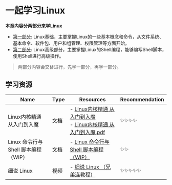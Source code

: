 # 一起学习Linux

**本章内容分两部分来学Linux**

- [第一部分](./NOTE_BASE.md): Linux基础，主要掌握Linux的一些基本概念和命令，从文件系统、基本命令、软件包、用户和组管理、权限管理等方面开始。
- [第二部分](./NOTE_HIGH.md): Linux高级部分，主要掌握Linux的Shell编程，能够编写Shell脚本，使用Shell进行高级操作。

> 两部分内容会交替进行，先学一部分，再学一部分。
> 
> 

## 学习资源


| Name                       | Type | Resources                                                                                                                                                                                                      | Recommendation |
|----------------------------| ---- |----------------------------------------------------------------------------------------------------------------------------------------------------------------------------------------------------------------| -------------- |
| Linux内核精通 从入门到入魔           | 文档 | - [Linux内核精通 从入门到入魔](https://github.com/0voice/linux_kernel_wiki/tree/main)<br />- [Linux内核精通 从入门到入魔.pdf](https://github.com/0voice/linux_kernel_wiki/blob/main/Linux%E5%AD%A6%E4%B9%A0%E7%AC%94%E8%AE%B0.pdf) | ✨✨✨✨           |
| Linux 命令行与 Shell 脚本编程（WIP） | 文档 | - [Linux 命令行与 Shell 脚本编程（WIP）](https://archlinuxstudio.github.io/ShellTutorial/#/)                                                                                                                             | ✨✨             |
| 细说 Linux                   | 视频 | - [细说 Linux （兄弟连教程）](https://www.bilibili.com/video/BV1mW411i7Qf/)                                                                                                                                             | ✨✨✨✨✨          |


